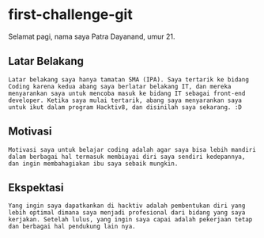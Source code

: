 # first-challenge-git

Selamat pagi, nama saya Patra Dayanand, umur 21.

[//]: # (Ceritakan sedikit tentang latar belakangmu seperti pendidikan terakhir atau pekerjaan sebelumnya)
## Latar Belakang
    Latar belakang saya hanya tamatan SMA (IPA). Saya tertarik ke bidang Coding karena kedua abang saya berlatar belakang IT, dan mereka menyarankan saya untuk mencoba masuk ke bidang IT sebagai front-end developer. Ketika saya mulai tertarik, abang saya menyarankan saya untuk ikut dalam program Hacktiv8, dan disinilah saya sekarang. :D

[//]: # (Motivasi apa yang mendorongmu untuk ikut program coding bootcamp di Hacktiv8?)
## Motivasi
    Motivasi saya untuk belajar coding adalah agar saya bisa lebih mandiri dalam berbagai hal termasuk membiayai diri saya sendiri kedepannya, dan ingin membahagiakan ibu saya sebaik mungkin.

[//]: # (Beri tahu kami, apa yang ingin kamu dapatkan di Hacktiv8 dan apa yang ingin kamu capai setelah lulus dari sini?)
## Ekspektasi
    Yang ingin saya dapatkankan di hacktiv adalah pembentukan diri yang lebih optimal dimana saya menjadi profesional dari bidang yang saya kerjakan. Setelah lulus, yang ingin saya capai adalah pekerjaan tetap dan berbagai hal pendukung lain nya.

[//]: # (Apakah ada hal lain yang ingin disampaikan? Bila ada, kamu bebas untuk menuliskannya)